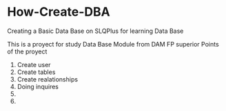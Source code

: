 # How-Create-DBA
Creating a Basic Data Base on SLQPlus for learning Data Base

This is a proyect for study Data Base Module from DAM FP superior
  Points of the proyect
  1. Create user
  2. Create tables
  3. Create realationships
  4. Doing inquires
  5.
  6.
  
